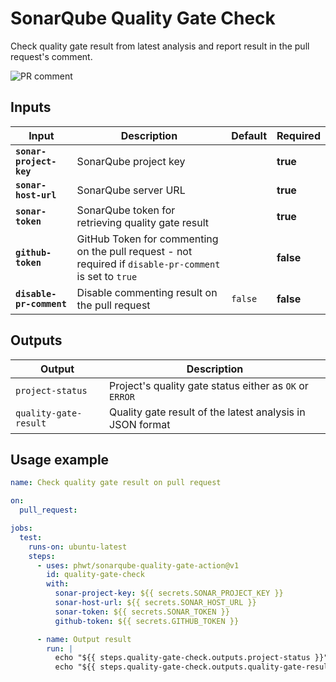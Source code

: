 # SonarQube Quality Gate Check

Check quality gate result from latest analysis and report result in the pull request's comment.

![PR comment](https://user-images.githubusercontent.com/28344318/194283898-6f3f6466-d4a7-4f83-93a4-daef88b14777.png)

## Inputs

<!-- start inputs -->

| **Input**                | **Description**                                                                                         | **Default** | **Required** |
| ------------------------ | ------------------------------------------------------------------------------------------------------- | ----------- | ------------ |
| **`sonar-project-key`**  | SonarQube project key                                                                                   |             | **true**     |
| **`sonar-host-url`**     | SonarQube server URL                                                                                    |             | **true**     |
| **`sonar-token`**        | SonarQube token for retrieving quality gate result                                                      |             | **true**     |
| **`github-token`**       | GitHub Token for commenting on the pull request - not required if `disable-pr-comment` is set to `true` |             | **false**    |
| **`disable-pr-comment`** | Disable commenting result on the pull request                                                           | `false`     | **false**    |

<!-- end inputs -->

## Outputs

<!-- start outputs -->

| **Output**            | **Description**                                           |
| --------------------- | --------------------------------------------------------- |
| `project-status`      | Project's quality gate status either as `OK` or `ERROR`   |
| `quality-gate-result` | Quality gate result of the latest analysis in JSON format |

<!-- end outputs -->

## Usage example

```yml
name: Check quality gate result on pull request

on:
  pull_request:

jobs:
  test:
    runs-on: ubuntu-latest
    steps:
      - uses: phwt/sonarqube-quality-gate-action@v1
        id: quality-gate-check
        with:
          sonar-project-key: ${{ secrets.SONAR_PROJECT_KEY }}
          sonar-host-url: ${{ secrets.SONAR_HOST_URL }}
          sonar-token: ${{ secrets.SONAR_TOKEN }}
          github-token: ${{ secrets.GITHUB_TOKEN }}

      - name: Output result
        run: |
          echo "${{ steps.quality-gate-check.outputs.project-status }}"
          echo "${{ steps.quality-gate-check.outputs.quality-gate-result }}"
```
